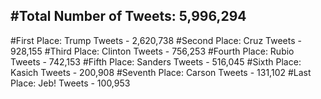 #Total Number of Tweets: 5,996,294 
---
#First Place: Trump Tweets - 2,620,738
#Second Place: Cruz Tweets - 928,155
#Third Place: Clinton Tweets - 756,253
#Fourth Place: Rubio Tweets - 742,153
#Fifth Place: Sanders Tweets - 516,045
#Sixth Place: Kasich Tweets - 200,908
#Seventh Place: Carson Tweets - 131,102
#Last Place: Jeb! Tweets - 100,953

